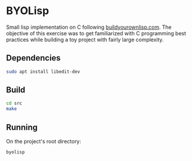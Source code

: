 # BYOLisp

Small lisp implementation on C following [buildyourownlisp.com](http://buildyourownlisp.com/contents). The objective of this exercise was to get familiarized with C programming best practices while building a toy project with fairly large complexity.

## Dependencies

```bash
sudo apt install libedit-dev
```

## Build

```bash
cd src
make
```

## Running

On the project's root directory:

```bash
byolisp
```
